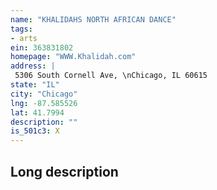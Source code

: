 ```yaml
---
name: "KHALIDAHS NORTH AFRICAN DANCE"
tags:
- arts
ein: 363831802
homepage: "WWW.Khalidah.com"
address: |
 5306 South Cornell Ave, \nChicago, IL 60615
state: "IL"
city: "Chicago"
lng: -87.585526
lat: 41.7994
description: ""
is_501c3: X
---
```


## Long description


